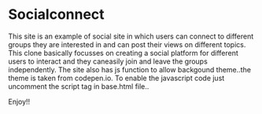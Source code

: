# Socialconnect
This site is an example of social site in which users can connect to different groups they are interested in and can post their views on different topics.
This clone basically focusses on creating a social platform for different users to interact and they caneasily join and leave the groups independently.
The site also has js function to allow backgound theme..the theme is taken from codepen.io.
To enable the javascript code just uncomment the script tag in base.html file..


Enjoy!!


